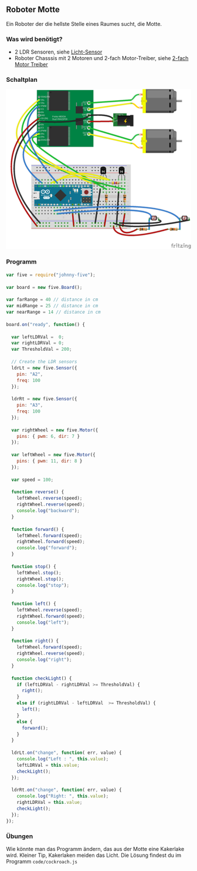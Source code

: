 ## Roboter Motte

Ein Roboter der die hellste Stelle eines Raumes sucht, die Motte.

### Was wird benötigt?

* 2 LDR Sensoren, siehe [Licht-Sensor](ldr.md)
* Roboter Chasssis mit 2 Motoren und 2-fach Motor-Treiber, siehe [2-fach Motor Treiber](dual-motor.md)

### Schaltplan

![Verdrahtung](../../images/circ/moth_Steckplatine.png)

### Programm

```javascript
var five = require("johnny-five");

var board = new five.Board();

var farRange = 40 // distance in cm
var midRange = 25 // distance in cm
var nearRange = 14 // distance in cm

board.on("ready", function() {

  var leftLDRVal =  0;
  var rightLDRVal = 0;
  var ThresholdVal = 200;

  // Create the LDR sensors 
  ldrLt = new five.Sensor({
    pin: "A2",
    freq: 100
  });

  ldrRt = new five.Sensor({
    pin: "A3",
    freq: 100
  });

  var rightWheel = new five.Motor({
    pins: { pwm: 6, dir: 7 }
  });

  var leftWheel = new five.Motor({
    pins: { pwm: 11, dir: 8 }
  });

  var speed = 100;

  function reverse() {
    leftWheel.reverse(speed);
    rightWheel.reverse(speed);
    console.log("backward");
  }

  function forward() {
    leftWheel.forward(speed);
    rightWheel.forward(speed);
    console.log("forward");
  }

  function stop() {
    leftWheel.stop();
    rightWheel.stop();
    console.log("stop");
  }

  function left() {
    leftWheel.reverse(speed);
    rightWheel.forward(speed);
    console.log("left");
  }

  function right() {
    leftWheel.forward(speed);
    rightWheel.reverse(speed);
    console.log("right");
  }
  
  function checkLight() {
    if (leftLDRVal - rightLDRVal >= ThresholdVal) {
      right();
    }
    else if (rightLDRVal - leftLDRVal  >= ThresholdVal) {
      left();
    }
    else {
      forward();
    }
  }

  ldrLt.on("change", function( err, value) {
    console.log("Left : ", this.value);
    leftLDRVal = this.value;
    checkLight();
  });

  ldrRt.on("change", function( err, value) {
    console.log("Right: ", this.value);
    rightLDRVal = this.value;
    checkLight();
  });
});
```

### Übungen

Wie könnte man das Programm ändern, das aus der Motte eine Kakerlake wird. Kleiner Tip, Kakerlaken meiden das Licht.
Die Lösung findest du im Programm `code/cockroach.js`
